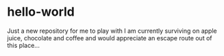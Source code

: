 # hello-world
Just a new repository for me to play with
I am currently surviving on apple juice, chocolate and coffee and would appreciate an escape route out of this place...
